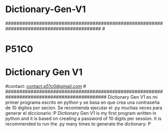 # Dictionary-Gen-V1
########################################################################################## #
#                                         P51C0                                            #     
#                                   Dictionary Gen V1                                      #    
#contact: contact.p51c0@gmail.com                                                          # 
############################################################################################
Dictionary Gen V1 es mi primer programa escrito en python y se basa en que crea una contraseña de 10 digitos por secion. Se recomienda ejecutar el .py muchas veces para generar el diccionario :P
Dictionary Gen V1 is my first program written in python and it is based on creating a password of 10 digits per session. It is recommended to run the .py many times to generate the dictionary: P

